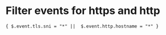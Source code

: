 # Filter events for https and http
```
{ $.event.tls.sni = "*" ||  $.event.http.hostname = "*" }
```

